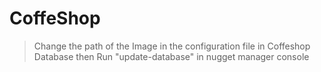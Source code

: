 # CoffeShop
> Change the path of the Image in the configuration file in Coffeshop Database then  Run "update-database" in nugget manager console 
